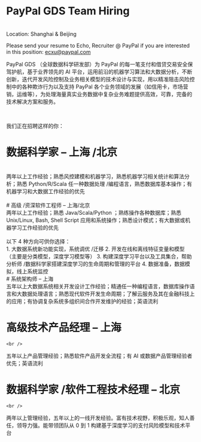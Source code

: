 PayPal GDS Team Hiring 
=
   <br />
Location: Shanghai & Beijing

Please send your resume to Echo, Recruiter @ PayPal if you are interested in this position: ecxu@paypal.com

PayPal GDS （全球数据科学研发部）为 PayPal 的每一笔支付和借贷交易安全保驾护航，基于业界领先的 AI 平台，运用前沿的机器学习算法和大数据分析，不断创新，迭代开发风险控制及业务相关模型的技术设计与实现，用以精准阻击风险控制中的各种欺诈行为以及支持 PayPal 各个业务领域的发展（如信用卡，市场营销，运维等），为处理海量真实业务数据中复杂业务难题提供高效，可靠，完备的技术解决方案和服务。
    <br />

   <br />

我们正在招聘这样的你：
    <br />
# 数据科学家 – 上海 /北京
  <br />
   两年以上工作经验；熟悉风控建模和机器学习，熟悉机器学习相关统计和算法分析；熟悉 Python/R/Scala 任一种数据处理 /编程语言，熟悉数据库基本操作；有机器学习和大数据工作经验的优先
       <br />
    <br />
# 高级 /资深软件工程师 – 上海/北京
    <br />
    两年以上工作经验；熟悉 Java/Scala/Python ；熟练操作各种数据库；熟悉 Unix/Linux, Bash, Shell Script 应用和系统操作；熟悉设计模式；有大数据或机器学习工作经验的优先
       <br />
     <br />
     以下 4 种方向可供你选择：
        <br />
1. 大数据系统新功能实现，系统调优 /迁移
2. 开发在线和离线特征变量和模型（主要是分类模型，深度学习模型等）
3. 构建深度学习平台以及工具集合，帮助分析师 /数据科学家搭建深度学习的生命周期和管理的平台
4. 数据准备，数据模拟，线上系统监控
 <br />
# 系统架构师 – 上海
    <br />
   五年以上大数据系统相关开发设计工作经验；精通任一种编程语言，数据库操作语言和大数据处理语言；熟悉现代软件开发生命周期；了解云服务及其在金融科技上的应用；有协调复杂系统多组织间合作开发维护的经验；英语流利
   <br />
   
# 高级技术产品经理 – 上海
    <br />
   五年以上产品管理经验；熟悉软件产品开发全流程；有 AI 或数据产品管理经验者优先；英语流利
   <br />
 
# 数据科学家 /软件工程技术经理 – 北京
    <br />
   两年以上管理经验，五年以上的一线开发经验。富有技术视野，积极乐观，知人善任，领导力强。能带领团队从 0 到 1 构建基于深度学习的支付风险模型和技术平台
   <br />
   
   
